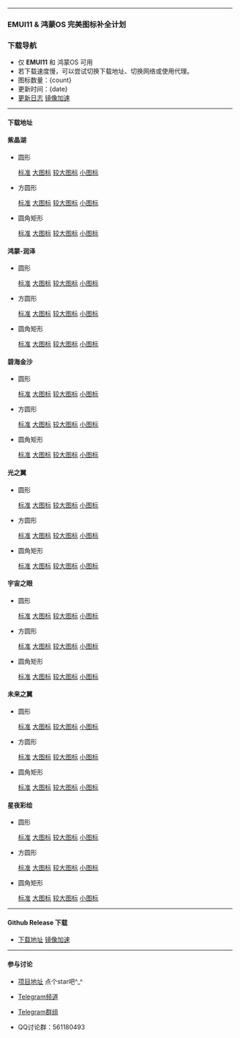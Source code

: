 
---

### EMUI11 & 鸿蒙OS 完美图标补全计划

### 下载导航

- 仅 **EMUI11** 和 鸿蒙OS 可用
- 若下载速度慢，可以尝试切换下载地址、切换网络或使用代理。
- 图标数量：{count}
- 更新时间：{date}
- [更新日志](https://github.com/pzcn/emui-icons/commits/main)    [镜像加速](https://hub.fastgit.org/pzcn/emui-icons/commits/main)

---

#### 下载地址

  #### 紫晶湖

  - 圆形 

    [标准](https://emuiicons-generic.pkg.coding.net/files/zip/AmethystLake_Round.hwt)    [大图标](https://emuiicons-generic.pkg.coding.net/files/zip/AmethystLake_Round_Big.hwt)    [较大图标](https://emuiicons-generic.pkg.coding.net/files/zip/AmethystLake_Round_Big_HM.hwt)    [小图标](https://emuiicons-generic.pkg.coding.net/files/zip/AmethystLake_Round_Small.hwt)

  - 方圆形 
    
    [标准](https://emuiicons-generic.pkg.coding.net/files/zip/AmethystLake_SquareCircle.hwt)    [大图标](https://emuiicons-generic.pkg.coding.net/files/zip/AmethystLake_SquareCircle_Big.hwt)    [较大图标](https://emuiicons-generic.pkg.coding.net/files/zip/AmethystLake_SquareCircle_Big_HM.hwt)    [小图标](https://emuiicons-generic.pkg.coding.net/files/zip/AmethystLake_SquareCircle_Small.hwt)

  - 圆角矩形 
    
    [标准](https://emuiicons-generic.pkg.coding.net/files/zip/AmethystLake_Rectangle.hwt)    [大图标](https://emuiicons-generic.pkg.coding.net/files/zip/AmethystLake_Rectangle_Big.hwt)    [较大图标](https://emuiicons-generic.pkg.coding.net/files/zip/AmethystLake_Rectangle_Big_HM.hwt)    [小图标](https://emuiicons-generic.pkg.coding.net/files/zip/AmethystLake_Rectangle_Small.hwt)


  #### 鸿蒙-润泽


  - 圆形 

    [标准](https://emuiicons-generic.pkg.coding.net/files/zip/Aquamarine_Round.hwt)    [大图标](https://emuiicons-generic.pkg.coding.net/files/zip/Aquamarine_Round_Big.hwt)    [较大图标](https://emuiicons-generic.pkg.coding.net/files/zip/Aquamarine_Round_Big_HM.hwt)    [小图标](https://emuiicons-generic.pkg.coding.net/files/zip/Aquamarine_Round_Small.hwt)

  - 方圆形 
    
    [标准](https://emuiicons-generic.pkg.coding.net/files/zip/Aquamarine_SquareCircle.hwt)    [大图标](https://emuiicons-generic.pkg.coding.net/files/zip/Aquamarine_SquareCircle_Big.hwt)    [较大图标](https://emuiicons-generic.pkg.coding.net/files/zip/Aquamarine_SquareCircle_Big_HM.hwt)    [小图标](https://emuiicons-generic.pkg.coding.net/files/zip/Aquamarine_SquareCircle_Small.hwt)

  - 圆角矩形 
    
    [标准](https://emuiicons-generic.pkg.coding.net/files/zip/Aquamarine_Rectangle.hwt)    [大图标](https://emuiicons-generic.pkg.coding.net/files/zip/Aquamarine_Rectangle_Big.hwt)    [较大图标](https://emuiicons-generic.pkg.coding.net/files/zip/Aquamarine_Rectangle_Big_HM.hwt)    [小图标](https://emuiicons-generic.pkg.coding.net/files/zip/Aquamarine_Rectangle_Small.hwt)

  #### 碧海金沙

  - 圆形 

    [标准](https://emuiicons-generic.pkg.coding.net/files/zip/GoldenBeach_Round.hwt)    [大图标](https://emuiicons-generic.pkg.coding.net/files/zip/GoldenBeach_Round_Big.hwt)    [较大图标](https://emuiicons-generic.pkg.coding.net/files/zip/GoldenBeach_Round_Big_HM.hwt)    [小图标](https://emuiicons-generic.pkg.coding.net/files/zip/GoldenBeach_Round_Small.hwt)

  - 方圆形 
    
    [标准](https://emuiicons-generic.pkg.coding.net/files/zip/GoldenBeach_SquareCircle.hwt)    [大图标](https://emuiicons-generic.pkg.coding.net/files/zip/GoldenBeach_SquareCircle_Big.hwt)    [较大图标](https://emuiicons-generic.pkg.coding.net/files/zip/GoldenBeach_SquareCircle_Big_HM.hwt)    [小图标](https://emuiicons-generic.pkg.coding.net/files/zip/GoldenBeach_SquareCircle_Small.hwt)

  - 圆角矩形 
    
    [标准](https://emuiicons-generic.pkg.coding.net/files/zip/GoldenBeach_Rectangle.hwt)    [大图标](https://emuiicons-generic.pkg.coding.net/files/zip/GoldenBeach_Rectangle_Big.hwt)    [较大图标](https://emuiicons-generic.pkg.coding.net/files/zip/GoldenBeach_Rectangle_Big_HM.hwt)    [小图标](https://emuiicons-generic.pkg.coding.net/files/zip/GoldenBeach_Rectangle_Small.hwt)


  #### 光之翼

  - 圆形 

    [标准](https://emuiicons-generic.pkg.coding.net/files/zip/LightWings_Round.hwt)    [大图标](https://emuiicons-generic.pkg.coding.net/files/zip/LightWings_Round_Big.hwt)    [较大图标](https://emuiicons-generic.pkg.coding.net/files/zip/LightWings_Round_Big_HM.hwt)    [小图标](https://emuiicons-generic.pkg.coding.net/files/zip/LightWings_Round_Small.hwt)

  - 方圆形 
    
    [标准](https://emuiicons-generic.pkg.coding.net/files/zip/LightWings_SquareCircle.hwt)    [大图标](https://emuiicons-generic.pkg.coding.net/files/zip/LightWings_SquareCircle_Big.hwt)    [较大图标](https://emuiicons-generic.pkg.coding.net/files/zip/LightWings_SquareCircle_Big_HM.hwt)    [小图标](https://emuiicons-generic.pkg.coding.net/files/zip/LightWings_SquareCircle_Small.hwt)

  - 圆角矩形 
    
    [标准](https://emuiicons-generic.pkg.coding.net/files/zip/LightWings_Rectangle.hwt)    [大图标](https://emuiicons-generic.pkg.coding.net/files/zip/LightWings_Rectangle_Big.hwt)    [较大图标](https://emuiicons-generic.pkg.coding.net/files/zip/LightWings_Rectangle_Big_HM.hwt)    [小图标](https://emuiicons-generic.pkg.coding.net/files/zip/LightWings_Rectangle_Small.hwt)


  #### 宇宙之眼

  - 圆形 

    [标准](https://emuiicons-generic.pkg.coding.net/files/zip/Nebulae_Round.hwt)    [大图标](https://emuiicons-generic.pkg.coding.net/files/zip/Nebulae_Round_Big.hwt)    [较大图标](https://emuiicons-generic.pkg.coding.net/files/zip/Nebulae_Round_Big_HM.hwt)    [小图标](https://emuiicons-generic.pkg.coding.net/files/zip/Nebulae_Round_Small.hwt)

  - 方圆形 
    
    [标准](https://emuiicons-generic.pkg.coding.net/files/zip/Nebulae_SquareCircle.hwt)    [大图标](https://emuiicons-generic.pkg.coding.net/files/zip/Nebulae_SquareCircle_Big.hwt)    [较大图标](https://emuiicons-generic.pkg.coding.net/files/zip/Nebulae_SquareCircle_Big_HM.hwt)    [小图标](https://emuiicons-generic.pkg.coding.net/files/zip/Nebulae_SquareCircle_Small.hwt)

  - 圆角矩形 
    
    [标准](https://emuiicons-generic.pkg.coding.net/files/zip/Nebulae_Rectangle.hwt)    [大图标](https://emuiicons-generic.pkg.coding.net/files/zip/Nebulae_Rectangle_Big.hwt)    [较大图标](https://emuiicons-generic.pkg.coding.net/files/zip/Nebulae_Rectangle_Big_HM.hwt)    [小图标](https://emuiicons-generic.pkg.coding.net/files/zip/Nebulae_Rectangle_Small.hwt)



  #### 未来之翼

  - 圆形 

    [标准](https://emuiicons-generic.pkg.coding.net/files/zip/Reconstruction_Round.hwt)    [大图标](https://emuiicons-generic.pkg.coding.net/files/zip/Reconstruction_Round_Big.hwt)    [较大图标](https://emuiicons-generic.pkg.coding.net/files/zip/Reconstruction_Round_Big_HM.hwt)    [小图标](https://emuiicons-generic.pkg.coding.net/files/zip/Reconstruction_Round_Small.hwt)

  - 方圆形 
    
    [标准](https://emuiicons-generic.pkg.coding.net/files/zip/Reconstruction_SquareCircle.hwt)    [大图标](https://emuiicons-generic.pkg.coding.net/files/zip/Reconstruction_SquareCircle_Big.hwt)    [较大图标](https://emuiicons-generic.pkg.coding.net/files/zip/Reconstruction_SquareCircle_Big_HM.hwt)    [小图标](https://emuiicons-generic.pkg.coding.net/files/zip/Reconstruction_SquareCircle_Small.hwt)

  - 圆角矩形 
    
    [标准](https://emuiicons-generic.pkg.coding.net/files/zip/Reconstruction_Rectangle.hwt)    [大图标](https://emuiicons-generic.pkg.coding.net/files/zip/Reconstruction_Rectangle_Big.hwt)    [较大图标](https://emuiicons-generic.pkg.coding.net/files/zip/Reconstruction_Rectangle_Big_HM.hwt)    [小图标](https://emuiicons-generic.pkg.coding.net/files/zip/Reconstruction_Rectangle_Small.hwt)


  #### 星夜彩绘

  - 圆形 

    [标准](https://emuiicons-generic.pkg.coding.net/files/zip/StarrySky_Round.hwt)    [大图标](https://emuiicons-generic.pkg.coding.net/files/zip/StarrySky_Round_Big.hwt)    [较大图标](https://emuiicons-generic.pkg.coding.net/files/zip/StarrySky_Round_Big_HM.hwt)    [小图标](https://emuiicons-generic.pkg.coding.net/files/zip/StarrySky_Round_Small.hwt)

  - 方圆形 
    
    [标准](https://emuiicons-generic.pkg.coding.net/files/zip/StarrySky_SquareCircle.hwt)    [大图标](https://emuiicons-generic.pkg.coding.net/files/zip/StarrySky_SquareCircle_Big.hwt)    [较大图标](https://emuiicons-generic.pkg.coding.net/files/zip/StarrySky_SquareCircle_Big_HM.hwt)    [小图标](https://emuiicons-generic.pkg.coding.net/files/zip/StarrySky_SquareCircle_Small.hwt)

  - 圆角矩形 
    
    [标准](https://emuiicons-generic.pkg.coding.net/files/zip/StarrySky_Rectangle.hwt)    [大图标](https://emuiicons-generic.pkg.coding.net/files/zip/StarrySky_Rectangle_Big.hwt)    [较大图标](https://emuiicons-generic.pkg.coding.net/files/zip/StarrySky_Rectangle_Big_HM.hwt)    [小图标](https://emuiicons-generic.pkg.coding.net/files/zip/StarrySky_Rectangle_Small.hwt)

---

#### Github Release 下载

- [下载地址](https://github.com/pzcn/emui-icons/releases/latest)    [镜像加速](https://hub.fastgit.org/pzcn/emui-icons/releases/latest)

---

#### 参与讨论

- [项目地址](https://github.com/pzcn/emui-icons/releases/)  点个star吧^_^ 

- [Telegram频道](https://t.me/miuiicons)

- [Telegram群组](https://t.me/miui_icons_dev)

- QQ讨论群：561180493
